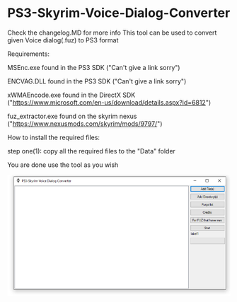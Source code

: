 # PS3-Skyrim-Voice-Dialog-Converter
Check the changelog.MD for more info
This tool can be used to convert given Voice dialog(.fuz) to PS3 format

Requirements:

MSEnc.exe found in the PS3 SDK ("Can't give a link sorry")

ENCVAG.DLL found in the PS3 SDK ("Can't give a link sorry")

xWMAEncode.exe found in the DirectX SDK ("https://www.microsoft.com/en-us/download/details.aspx?id=6812")

fuz_extractor.exe found on the skyrim nexus ("https://www.nexusmods.com/skyrim/mods/9797/")

How to install the required files:

step one(1): copy all the required files to the "Data" folder

You are done use the tool as you wish

![Screenshot](Main.PNG)
